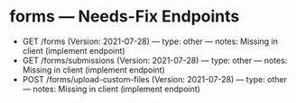 # forms — Needs-Fix Endpoints

- GET /forms (Version: 2021-07-28) — type: other — notes: Missing in client (implement endpoint)
- GET /forms/submissions (Version: 2021-07-28) — type: other — notes: Missing in client (implement endpoint)
- POST /forms/upload-custom-files (Version: 2021-07-28) — type: other — notes: Missing in client (implement endpoint)
